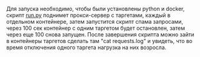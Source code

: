 Для запуска необходимо, чтобы были установлены python и docker, скрипт [run.py](run.py) поднимет прокси-сервер с таргетами, каждый в отдельном контейнере, затем запустится скрипт спама запросами, через 100 сек контейнер с одним таргетом будет остановлен, затем через еще 100 снова запущен. После завершения скрипта можно зайти в контейнеры таргетов сделать там "cat requests.log" и увидеть, что во время отключения одного таргета нагрузка на них возросла.
